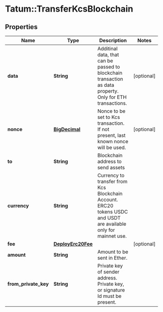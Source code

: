 # Tatum::TransferKcsBlockchain

## Properties
Name | Type | Description | Notes
------------ | ------------- | ------------- | -------------
**data** | **String** | Additinal data, that can be passed to blockchain transaction as data property. Only for ETH transactions. | [optional] 
**nonce** | [**BigDecimal**](BigDecimal.md) | Nonce to be set to Kcs transaction. If not present, last known nonce will be used. | [optional] 
**to** | **String** | Blockchain address to send assets | 
**currency** | **String** | Currency to transfer from Kcs Blockchain Account. ERC20 tokens USDC and USDT are available only for mainnet use. | 
**fee** | [**DeployErc20Fee**](DeployErc20Fee.md) |  | [optional] 
**amount** | **String** | Amount to be sent in Ether. | 
**from_private_key** | **String** | Private key of sender address. Private key, or signature Id must be present. | 

